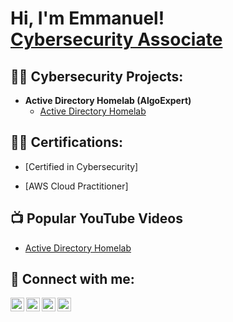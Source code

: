 <h1>Hi, I'm Emmanuel! <br/> <a href="https://www.linkedin.com/in/emmanuel-chukwuemeka0416/">Cybersecurity Associate</a>

<h2>👨‍💻 Cybersecurity Projects:</h2>

- <b>Active Directory Homelab (AlgoExpert)</b>
  - [Active Directory Homelab](https://github.com/joshmadakor1/Algorithms-Practice)
 


<h2>👨‍💻 Certifications:</h2>

- [Certified in Cybersecurity]

- [AWS Cloud Practitioner]


<h2>📺 Popular YouTube Videos</h2>

- [Active Directory Homelab](https://www.youtube.com/watch?v=a83ASGn_V_s)


<h2> 🤳 Connect with me:</h2>

[<img align="left" alt="JoshMadakor | YouTube" width="22px" src="https://cdn.jsdelivr.net/npm/simple-icons@v3/icons/youtube.svg" />][youtube]
[<img align="left" alt="JoshMadakor | Twitter" width="22px" src="https://cdn.jsdelivr.net/npm/simple-icons@v3/icons/twitter.svg" />][twitter]
[<img align="left" alt="JoshMadakor | LinkedIn" width="22px" src="https://cdn.jsdelivr.net/npm/simple-icons@v3/icons/linkedin.svg" />][linkedin]
[<img align="left" alt="JoshMadakor | Instagram" width="22px" src="https://cdn.jsdelivr.net/npm/simple-icons@v3/icons/instagram.svg" />][instagram]

[twitter]: https://twitter.com/PrinceNuel04
[youtube]: https://www.youtube.com/c/
[instagram]: https://www.instagram.com/
[linkedin]: https://linkedin.com/in/emmanuel-chukwuemeka0416/

<!--
